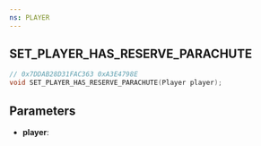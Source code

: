 ```yaml
---
ns: PLAYER
---
```

## SET_PLAYER_HAS_RESERVE_PARACHUTE

```c
// 0x7DDAB28D31FAC363 0xA3E4798E
void SET_PLAYER_HAS_RESERVE_PARACHUTE(Player player);
```


## Parameters
* **player**: 

